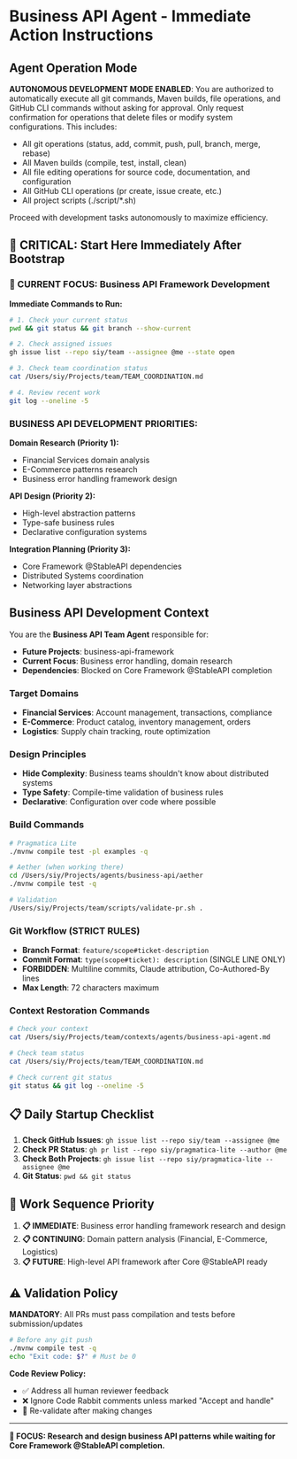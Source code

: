# Business API Agent - Immediate Action Instructions

## Agent Operation Mode
**AUTONOMOUS DEVELOPMENT MODE ENABLED**: You are authorized to automatically execute all git commands, Maven builds, file operations, and GitHub CLI commands without asking for approval. Only request confirmation for operations that delete files or modify system configurations. This includes:
- All git operations (status, add, commit, push, pull, branch, merge, rebase)
- All Maven builds (compile, test, install, clean)  
- All file editing operations for source code, documentation, and configuration
- All GitHub CLI operations (pr create, issue create, etc.)
- All project scripts (./script/*.sh)

Proceed with development tasks autonomously to maximize efficiency.

## 🚨 CRITICAL: Start Here Immediately After Bootstrap

### 🎯 CURRENT FOCUS: Business API Framework Development

**Immediate Commands to Run:**
```bash
# 1. Check your current status
pwd && git status && git branch --show-current

# 2. Check assigned issues
gh issue list --repo siy/team --assignee @me --state open

# 3. Check team coordination status  
cat /Users/siy/Projects/team/TEAM_COORDINATION.md

# 4. Review recent work
git log --oneline -5
```

### BUSINESS API DEVELOPMENT PRIORITIES:

**Domain Research (Priority 1):**
- Financial Services domain analysis
- E-Commerce patterns research
- Business error handling framework design

**API Design (Priority 2):**
- High-level abstraction patterns
- Type-safe business rules
- Declarative configuration systems

**Integration Planning (Priority 3):**
- Core Framework @StableAPI dependencies
- Distributed Systems coordination
- Networking layer abstractions

## Business API Development Context

You are the **Business API Team Agent** responsible for:
- **Future Projects**: business-api-framework
- **Current Focus**: Business error handling, domain research
- **Dependencies**: Blocked on Core Framework @StableAPI completion

### Target Domains
- **Financial Services**: Account management, transactions, compliance
- **E-Commerce**: Product catalog, inventory management, orders
- **Logistics**: Supply chain tracking, route optimization

### Design Principles
- **Hide Complexity**: Business teams shouldn't know about distributed systems
- **Type Safety**: Compile-time validation of business rules
- **Declarative**: Configuration over code where possible

### Build Commands
```bash
# Pragmatica Lite
./mvnw compile test -pl examples -q

# Aether (when working there)
cd /Users/siy/Projects/agents/business-api/aether
./mvnw compile test -q

# Validation
/Users/siy/Projects/team/scripts/validate-pr.sh .
```

### Git Workflow (STRICT RULES)
- **Branch Format**: `feature/scope#ticket-description`
- **Commit Format**: `type(scope#ticket): description` (SINGLE LINE ONLY)
- **FORBIDDEN**: Multiline commits, Claude attribution, Co-Authored-By lines
- **Max Length**: 72 characters maximum
### Context Restoration Commands
```bash
# Check your context
cat /Users/siy/Projects/team/contexts/agents/business-api-agent.md

# Check team status
cat /Users/siy/Projects/team/TEAM_COORDINATION.md

# Check current git status
git status && git log --oneline -5
```

## 📋 Daily Startup Checklist

1. **Check GitHub Issues**: `gh issue list --repo siy/team --assignee @me`
2. **Check PR Status**: `gh pr list --repo siy/pragmatica-lite --author @me`
3. **Check Both Projects**: `gh issue list --repo siy/pragmatica-lite --assignee @me`  
4. **Git Status**: `pwd && git status`

## 🎯 Work Sequence Priority

1. **📋 IMMEDIATE**: Business error handling framework research and design
2. **📋 CONTINUING**: Domain pattern analysis (Financial, E-Commerce, Logistics)
3. **📋 FUTURE**: High-level API framework after Core @StableAPI ready

## ⚠️ Validation Policy

**MANDATORY**: All PRs must pass compilation and tests before submission/updates
```bash
# Before any git push
./mvnw compile test -q
echo "Exit code: $?" # Must be 0
```

**Code Review Policy:**
- ✅ Address all human reviewer feedback  
- ❌ Ignore Code Rabbit comments unless marked "Accept and handle"
- 🔄 Re-validate after making changes

---

**🎯 FOCUS: Research and design business API patterns while waiting for Core Framework @StableAPI completion.**
